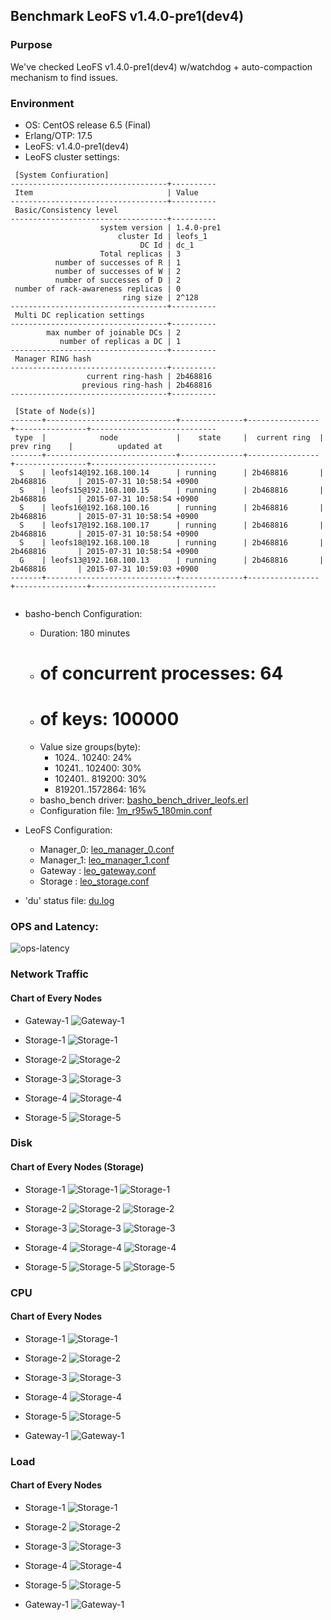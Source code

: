 ## Benchmark LeoFS v1.4.0-pre1(dev4)

### Purpose
We've checked LeoFS v1.4.0-pre1(dev4) w/watchdog + auto-compaction mechanism to find issues.

### Environment

* OS: CentOS release 6.5 (Final)
* Erlang/OTP: 17.5
* LeoFS: v1.4.0-pre1(dev4)
* LeoFS cluster settings:

```
 [System Confiuration]
-----------------------------------+----------
 Item                              | Value    
-----------------------------------+----------
 Basic/Consistency level
-----------------------------------+----------
                    system version | 1.4.0-pre1
                        cluster Id | leofs_1
                             DC Id | dc_1
                    Total replicas | 3
          number of successes of R | 1
          number of successes of W | 2
          number of successes of D | 2
 number of rack-awareness replicas | 0
                         ring size | 2^128
-----------------------------------+----------
 Multi DC replication settings
-----------------------------------+----------
        max number of joinable DCs | 2
           number of replicas a DC | 1
-----------------------------------+----------
 Manager RING hash
-----------------------------------+----------
                 current ring-hash | 2b468816
                previous ring-hash | 2b468816
-----------------------------------+----------

 [State of Node(s)]
-------+-----------------------------+--------------+----------------+----------------+----------------------------
 type  |            node             |    state     |  current ring  |   prev ring    |          updated at         
-------+-----------------------------+--------------+----------------+----------------+----------------------------
  S    | leofs14@192.168.100.14      | running      | 2b468816       | 2b468816       | 2015-07-31 10:58:54 +0900
  S    | leofs15@192.168.100.15      | running      | 2b468816       | 2b468816       | 2015-07-31 10:58:54 +0900
  S    | leofs16@192.168.100.16      | running      | 2b468816       | 2b468816       | 2015-07-31 10:58:54 +0900
  S    | leofs17@192.168.100.17      | running      | 2b468816       | 2b468816       | 2015-07-31 10:58:54 +0900
  S    | leofs18@192.168.100.18      | running      | 2b468816       | 2b468816       | 2015-07-31 10:58:54 +0900
  G    | leofs13@192.168.100.13      | running      | 2b468816       | 2b468816       | 2015-07-31 10:59:03 +0900
-------+-----------------------------+--------------+----------------+----------------+----------------------------


```

* basho-bench Configuration:
    * Duration: 180 minutes
    * # of concurrent processes: 64
    * # of keys: 100000
    * Value size groups(byte):
        *   1024..  10240: 24%
        *  10241.. 102400: 30%
        * 102401.. 819200: 30%
        * 819201..1572864: 16%
    * basho_bench driver: [basho_bench_driver_leofs.erl](https://github.com/leo-project/leofs/blob/develop/test/src/basho_bench_driver_leofs.erl)
    * Configuration file: [1m_r95w5_180min.conf](20150731_110010/1m_r95w5_180min.conf)

* LeoFS Configuration:
    * Manager_0: [leo_manager_0.conf](conf/leo_manager_0.conf)
    * Manager_1: [leo_manager_1.conf](conf/leo_manager_1.conf)
    * Gateway  : [leo_gateway.conf](conf/leo_gateway.conf)
    * Storage  : [leo_storage.conf](conf/leo_storage.conf)

* 'du' status file: [du.log](du.log)

### OPS and Latency:

![ops-latency](20150731_110010/summary.png)

### Network Traffic
#### Chart of Every Nodes

* Gateway-1
![Gateway-1](leofs13_20150731_110009/sar_1_20150731_110009_p1p1-if1.png)

* Storage-1
![Storage-1](leofs14_20150731_110009/sar_3_20150731_110009_p1p1-if1.png)

* Storage-2
![Storage-2](leofs15_20150731_110009/sar_3_20150731_110009_p1p1-if1.png)

* Storage-3
![Storage-3](leofs16_20150731_110009/sar_3_20150731_110009_p1p1-if1.png)

* Storage-4
![Storage-4](leofs17_20150731_110009/sar_3_20150731_110009_p1p1-if1.png)

* Storage-5
![Storage-5](leofs18_20150731_110009/sar_2_20150731_110009_p1p1-if1.png)



### Disk
#### Chart of Every Nodes (Storage)

* Storage-1
![Storage-1](leofs14_20150731_110009/sar_3_20150731_110009_dev8-16-t1.png)
![Storage-1](leofs14_20150731_110009/sar_3_20150731_110009_dev8-16-t2.png)

* Storage-2
![Storage-2](leofs15_20150731_110009/sar_3_20150731_110009_dev8-16-t1.png)
![Storage-2](leofs15_20150731_110009/sar_3_20150731_110009_dev8-16-t2.png)

* Storage-3
![Storage-3](leofs16_20150731_110009/sar_3_20150731_110009_dev8-16-t1.png)
![Storage-3](leofs16_20150731_110009/sar_3_20150731_110009_dev8-16-t2.png)

* Storage-4
![Storage-4](leofs17_20150731_110009/sar_3_20150731_110009_dev8-16-t1.png)
![Storage-4](leofs17_20150731_110009/sar_3_20150731_110009_dev8-16-t2.png)

* Storage-5
![Storage-5](leofs18_20150731_110009/sar_2_20150731_110009_dev8-16-t1.png)
![Storage-5](leofs18_20150731_110009/sar_2_20150731_110009_dev8-16-t2.png)



### CPU
#### Chart of Every Nodes

* Storage-1
![Storage-1](leofs14_20150731_110009/sar_3_20150731_110009_all-cpu.png)

* Storage-2
![Storage-2](leofs15_20150731_110009/sar_3_20150731_110009_all-cpu.png)

* Storage-3
![Storage-3](leofs16_20150731_110009/sar_3_20150731_110009_all-cpu.png)

* Storage-4
![Storage-4](leofs17_20150731_110009/sar_3_20150731_110009_all-cpu.png)

* Storage-5
![Storage-5](leofs18_20150731_110009/sar_2_20150731_110009_all-cpu.png)

* Gateway-1
![Gateway-1](leofs13_20150731_110009/sar_1_20150731_110009_all-cpu.png)



### Load
#### Chart of Every Nodes

* Storage-1
![Storage-1](leofs14_20150731_110009/sar_3_20150731_110009_LinuxloadSar.png)

* Storage-2
![Storage-2](leofs15_20150731_110009/sar_3_20150731_110009_LinuxloadSar.png)

* Storage-3
![Storage-3](leofs16_20150731_110009/sar_3_20150731_110009_LinuxloadSar.png)

* Storage-4
![Storage-4](leofs17_20150731_110009/sar_3_20150731_110009_LinuxloadSar.png)

* Storage-5
![Storage-5](leofs18_20150731_110009/sar_2_20150731_110009_LinuxloadSar.png)

* Gateway-1
![Gateway-1](leofs13_20150731_110009/sar_1_20150731_110009_LinuxloadSar.png)


